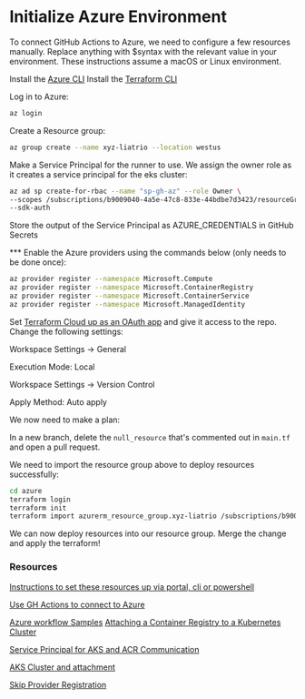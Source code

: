 # Initialize Azure Environment

To connect GitHub Actions to Azure, we need to configure a few resources manually.
Replace anything with $syntax with the relevant value in your environment.
These instructions assume a macOS or Linux environment.

Install the [Azure CLI](https://learn.microsoft.com/en-us/cli/azure/install-azure-cli)
Install the [Terraform CLI](https://developer.hashicorp.com/terraform/downloads)

Log in to Azure:

```bash
az login
```

Create a Resource group:
```bash
az group create --name xyz-liatrio --location westus
```

Make a Service Principal for the runner to use. We assign the owner role as it creates a service principal for the eks cluster:
```bash
az ad sp create-for-rbac --name "sp-gh-az" --role Owner \
--scopes /subscriptions/b9009040-4a5e-47c8-833e-44bdbe7d3423/resourceGroups/xyz-liatrio \
--sdk-auth
```
Store the output of the Service Principal as AZURE_CREDENTIALS in GitHub Secrets

*** Enable the Azure providers using the commands below (only needs to be done once):
```bash
az provider register --namespace Microsoft.Compute
az provider register --namespace Microsoft.ContainerRegistry
az provider register --namespace Microsoft.ContainerService
az provider register --namespace Microsoft.ManagedIdentity
```

Set [Terraform Cloud up as an OAuth app](https://developer.hashicorp.com/terraform/cloud-docs/vcs/github) and give it access to the repo. Change the following settings:

Workspace Settings -> General

Execution Mode: Local

Workspace Settings -> Version Control

Apply Method: Auto apply


We now need to make a plan:

In a new branch, delete the `null_resource` that's commented out in `main.tf` and open a pull request.

We need to import the resource group above to deploy resources successfully:

```bash
cd azure
terraform login
terraform init
terraform import azurerm_resource_group.xyz-liatrio /subscriptions/b9009040-4a5e-47c8-833e-44bdbe7d3423/resourceGroups/xyz-liatrio
```

We can now deploy resources into our resource group. Merge the change and apply the terraform!

### Resources
[Instructions to set these resources up via portal, cli or powershell](https://learn.microsoft.com/en-us/azure/developer/github/connect-from-azure?tabs=azure-cli%2Clinux)

[Use GH Actions to connect to Azure](https://learn.microsoft.com/en-us/azure/developer/github/connect-from-azure?tabs=azure-portal%2Clinux)

[Azure workflow Samples](https://github.com/Azure/actions-workflow-samples/blob/master/assets/create-secrets-for-GitHub-workflows.md)
[Attaching a Container Registry to a Kubernetes Cluster](https://registry.terraform.io/providers/hashicorp/azurerm/latest/docs/resources/container_registry#example-usage-attaching-a-container-registry-to-a-kubernetes-cluster)

[Service Principal for AKS and ACR Communication](https://stackoverflow.com/questions/53771773/azure-acr-how-to-assign-service-principle-through-terraform)

[AKS Cluster and attachment](https://jimferrari.com/2022/02/09/attach-azure-container-registry-to-azure-kubernetes-service-terraform/)

[Skip Provider Registration](https://registry.terraform.io/providers/hashicorp/azurerm/latest/docs#skip_provider_registration)